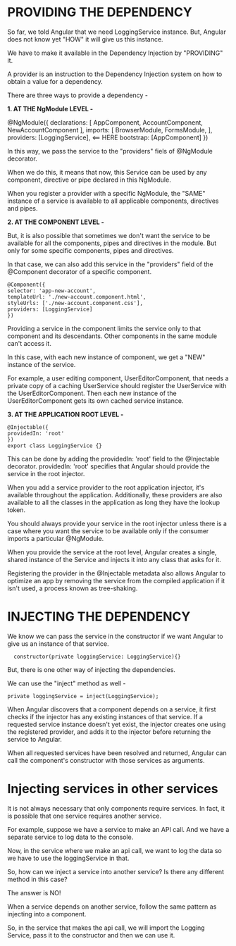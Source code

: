 # PROVIDING THE DEPENDENCY

So far, we told Angular that we need LoggingService instance. But, Angular does not know yet "HOW" it will give us this instance.

We have to make it available in the Dependency Injection by "PROVIDING" it. 

A provider is an instruction to the Dependency Injection system on how to obtain a value for a dependency. 

There are three ways to provide a dependency - 

**1. AT THE NgModule LEVEL -**

@NgModule({
    declarations: [
        AppComponent,
        AccountComponent,
        NewAccountComponent
    ],
    imports: [
        BrowserModule,
        FormsModule,
    ],
    providers: [LoggingService], <== HERE
    bootstrap: [AppComponent]
    })

In this way, we pass the service to the "providers" fiels of @NgModule decorator.

When we do this, it means that now, this Service can be used by any component, directive or pipe declared in this NgModule.

When you register a provider with a specific NgModule, the "SAME" instance of a service is available to all applicable components, directives and pipes.


**2. AT THE COMPONENT LEVEL -**

But, it is also possible that sometimes we don't want the service to be available for all the components, pipes and directives in the module. But only for some specific components, pipes and directives.

In that case, we can also add this service in the "providers" field of the @Component decorator of a specific component.

    @Component({
    selector: 'app-new-account',
    templateUrl: './new-account.component.html',
    styleUrls: ['./new-account.component.css'],
    providers: [LoggingService]
    })

Providing a service in the component limits the service only to that component and its descendants. Other components in the same module can't access it.

In this case, with each new instance of component, we get a "NEW" instance of the service.

For example, a user editing component, UserEditorComponent, that needs a private copy of a caching UserService should register the UserService with the UserEditorComponent. Then each new instance of the UserEditorComponent gets its own cached service instance.


**3. AT THE APPLICATION ROOT LEVEL -**

    @Injectable({
    providedIn: 'root'
    })
    export class LoggingService {}

This can be done by adding the providedIn: 'root' field to the @Injectable decorator. providedIn: 'root' specifies that Angular should provide the service in the root injector.

When you add a service provider to the root application injector, it's available throughout the application. Additionally, these providers are also available to all the classes in the application as long they have the lookup token.

You should always provide your service in the root injector unless there is a case where you want the service to be available only if the consumer imports a particular @NgModule.

When you provide the service at the root level, Angular creates a single, shared instance of the Service and injects it into any class that asks for it. 

Registering the provider in the @Injectable metadata also allows Angular to optimize an app by removing the service from the compiled application if it isn't used, a process known as tree-shaking.


# INJECTING THE DEPENDENCY

We know we can pass the service in the constructor if we want Angular to give us an instance of that service.

      constructor(private loggingService: LoggingService){}

But, there is one other way of injecting the dependencies.

We can use the "inject" method as well - 

    private loggingService = inject(LoggingService);


When Angular discovers that a component depends on a service, it first checks if the injector has any existing instances of that service. If a requested service instance doesn't yet exist, the injector creates one using the registered provider, and adds it to the injector before returning the service to Angular.

When all requested services have been resolved and returned, Angular can call the component's constructor with those services as arguments.


# Injecting services in other services

It is not always necessary that only components require services. In fact, it is possible that one service requires another service.

For example, suppose we have a service to make an API call. And we have a separate service to log data to the console.

Now, in the service where we make an api call, we want to log the data so we have to use the loggingService in that.

So, how can we inject a service into another service? Is there any different method in this case?

The answer is NO!

When a service depends on another service, follow the same pattern as injecting into a component. 

So, in the service that makes the api call, we will import the Logging Service, pass it to the constructor and then we can use it.



